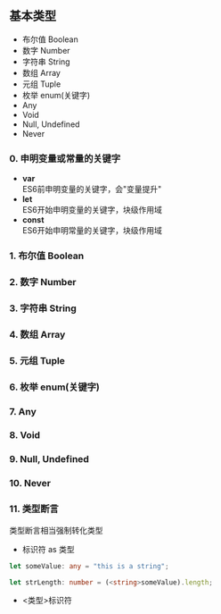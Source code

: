 ## 基本类型
* 布尔值 Boolean
* 数字 Number
* 字符串 String
* 数组 Array
* 元组 Tuple
* 枚举 enum(关键字)
* Any
* Void
* Null, Undefined
* Never

### 0. 申明变量或常量的关键字
* **var**  
ES6前申明变量的关键字，会"变量提升"
* **let**  
ES6开始申明变量的关键字，块级作用域
* **const**  
ES6开始申明常量的关键字，块级作用域  

### 1. 布尔值 Boolean
### 2. 数字 Number
### 3. 字符串 String
### 4. 数组 Array
### 5. 元组 Tuple
### 6. 枚举 enum(关键字)
### 7. Any
### 8. Void
### 9. Null, Undefined
### 10. Never
### 11. 类型断言
类型断言相当强制转化类型
* 标识符 as 类型
```typescript
let someValue: any = "this is a string";

let strLength: number = (<string>someValue).length;
```
* <类型>标识符